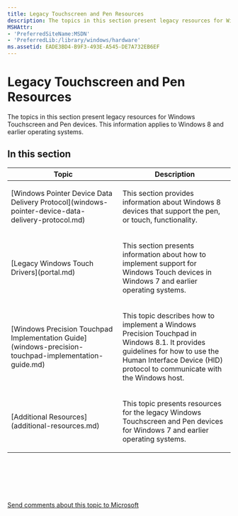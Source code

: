 ```yaml
---
title: Legacy Touchscreen and Pen Resources
description: The topics in this section present legacy resources for Windows Touchscreen and Pen devices. This information applies to Windows 8 and earlier operating systems.
MSHAttr:
- 'PreferredSiteName:MSDN'
- 'PreferredLib:/library/windows/hardware'
ms.assetid: EADE3BD4-B9F3-493E-A545-DE7A732EB6EF
---
```


# Legacy Touchscreen and Pen Resources


The topics in this section present legacy resources for Windows Touchscreen and Pen devices. This information applies to Windows 8 and earlier operating systems.

## In this section


<table>
<colgroup>
<col width="50%" />
<col width="50%" />
</colgroup>
<thead>
<tr class="header">
<th>Topic</th>
<th>Description</th>
</tr>
</thead>
<tbody>
<tr class="odd">
<td><p>[Windows Pointer Device Data Delivery Protocol](windows-pointer-device-data-delivery-protocol.md)</p></td>
<td><p>This section provides information about Windows 8 devices that support the pen, or touch, functionality.</p></td>
</tr>
<tr class="even">
<td><p>[Legacy Windows Touch Drivers](portal.md)</p></td>
<td><p>This section presents information about how to implement support for Windows Touch devices in Windows 7 and earlier operating systems.</p></td>
</tr>
<tr class="odd">
<td><p>[Windows Precision Touchpad Implementation Guide](windows-precision-touchpad-implementation-guide.md)</p></td>
<td><p>This topic describes how to implement a Windows Precision Touchpad in Windows 8.1. It provides guidelines for how to use the Human Interface Device (HID) protocol to communicate with the Windows host.</p></td>
</tr>
<tr class="even">
<td><p>[Additional Resources](additional-resources.md)</p></td>
<td><p>This topic presents resources for the legacy Windows Touchscreen and Pen devices for Windows 7 and earlier operating systems.</p></td>
</tr>
</tbody>
</table>

 

 

 

[Send comments about this topic to Microsoft](mailto:wsddocfb@microsoft.com?subject=Documentation%20feedback%20%5Bp_WEG_Hardware\p_weg_hardware%5D:%20Legacy%20Touchscreen%20and%20Pen%20Resources%20%20RELEASE:%20%2811/28/2016%29&body=%0A%0APRIVACY%20STATEMENT%0A%0AWe%20use%20your%20feedback%20to%20improve%20the%20documentation.%20We%20don't%20use%20your%20email%20address%20for%20any%20other%20purpose,%20and%20we'll%20remove%20your%20email%20address%20from%20our%20system%20after%20the%20issue%20that%20you're%20reporting%20is%20fixed.%20While%20we're%20working%20to%20fix%20this%20issue,%20we%20might%20send%20you%20an%20email%20message%20to%20ask%20for%20more%20info.%20Later,%20we%20might%20also%20send%20you%20an%20email%20message%20to%20let%20you%20know%20that%20we've%20addressed%20your%20feedback.%0A%0AFor%20more%20info%20about%20Microsoft's%20privacy%20policy,%20see%20http://privacy.microsoft.com/default.aspx. "Send comments about this topic to Microsoft")




